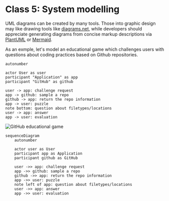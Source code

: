 # Class 5: System modelling

UML diagrams can be created by many tools. Those into graphic design may like drawing tools like [diagrams.net](https://www.diagrams.net/), 
while developers should appreciate generating diagrams from concise markup descriptions via [PlantUML](https://plantuml.com/) or [Mermaid](https://mermaid.js.org/).

As an exmple, let's model an educational game which challenges users with questions about coding practices based on Github repositories.

```plainuml
autonumber

actor User as user
participant "Application" as app
participant "GitHub" as github

user -> app: challenge request
app -> github: sample a repo
github -> app: return the repo information
app -> user: puzzle
note bottom: question about filetypes/locations
user -> app: answer
app -> user: evaluation
```


![GitHub educational game](http://www.plantuml.com/plantuml/proxy?cache=no&src=https://raw.githubusercontent.com/maciejskorski/software_engineering/main/docs/figures/diagrams/game_github.iuml)


```mermaid
sequenceDiagram
    autonumber

    actor user as User
    participant app as Application
    participant github as GitHub

    user ->> app: challenge request
    app ->> github: sample a repo
    github ->> app: return the repo information
    app ->> user: puzzle
    note left of app: question about filetypes/locations
    user ->> app: answer
    app ->> user: evaluation
```